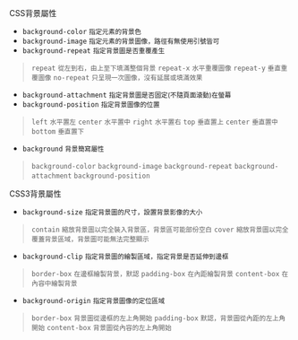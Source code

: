 CSS背景屬性
- `background-color` <small>指定元素的背景色</small>
- `background-image` <small>指定元素的背景圖像，路徑有無使用引號皆可</small>
- `background-repeat` <small>指定背景圖是否重覆產生</small>
>`repeat` <small>從左到右，由上至下填滿整個背景</small>
>`repeat-x` <small>水平重覆圖像</small>
>`repeat-y` <small>垂直重覆圖像</small>
>`no-repeat` <small>只呈現一次圖像，沒有延展或填滿效果</small>
- `background-attachment` <small>指定背景圖是否固定(不隨頁面滾動)在螢幕</small>
- `background-position` <small>指定背景圖像的位置</small>
>`left` <small>水平置左</small>
>`center` <small>水平置中</small>
>`right` <small>水平置右</small>
>`top` <small>垂直置上</small>
>`center` <small>垂直置中</small>
>`bottom` <small>垂直置下</small>
- `background` <small>背景簡寫屬性</small>
>`background-color`
>`background-image`
>`background-repeat`
>`background-attachment`
>`background-position`

CSS3背景屬性
- `background-size` <small>指定背景圖的尺寸，設置背景影像的大小</small>
>`contain` <small>縮放背景圖以完全裝入背景區，背景區可能部份空白</small>
>`cover` <small>縮放背景圖以完全覆蓋背景區域，背景圖可能無法完整顯示</small>
- `background-clip` <small>指定背景圖的繪製區域，指定背景是否延伸到邊框</small>
>`border-box` <small>在邊框繪製背景，默認</small>
>`padding-box` <small>在內距繪製背景</small>
>`content-box` <small>在內容中繪製背景</small>
- `background-origin` <small>指定背景圖像的定位區域</small>
>`border-box` <small>背景圖從邊框的左上角開始</small>
>`padding-box` <small>默認，背景圖從內距的左上角開始</small>
>`content-box` <small>背景圖從內容的左上角開始</small>